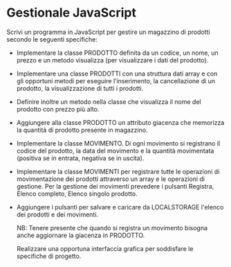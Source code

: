 # Gestionale JavaScript

Scrivi un programma in JavaScript per gestire un magazzino di prodotti secondo le seguenti specifiche:

- Implementare la classe PRODOTTO definita da un codice, un nome, un prezzo e un metodo visualizza (per visualizzare i dati del prodotto).
- Implementare una classe PRODOTTI con una struttura dati array e con gli opportuni metodi per eseguire l’inserimento, la cancellazione di un prodotto, la visualizzazione di tutti i prodotti. 
- Definire inoltre un metodo nella classe che visualizza il nome del prodotto con prezzo più alto.
- Aggiungere alla classe PRODOTTO un attributo giacenza che memorizza la quantità di prodotto presente in magazzino.
- Implementare la classe MOVIMENTO. Di ogni movimento si registrano il codice del prodotto, la data del movimento e la quantità movimentata (positiva se in entrata, negativa se in uscita).
- Implementare la classe MOVIMENTI per registrare tutte le operazioni di movimentazione dei prodotti attraverso un array e le operazioni di gestione.
  Per la gestione dei movimenti prevedere i pulsanti Registra, Elenco completo, Elenco singolo prodotto. 
- Aggiungere i pulsanti per salvare e caricare da LOCALSTORAGE l'elenco dei prodotti e dei movimenti. 
  
  NB: Tenere presente che quando si registra un movimento bisogna anche aggiornare la giacenza in PRODOTTO.
  

  Realizzare una opportuna interfaccia grafica per soddisfare le specifiche di progetto.
